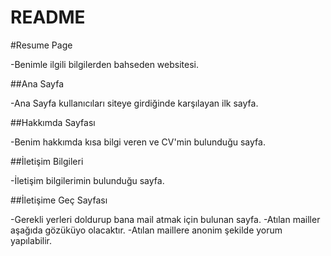 # README

#Resume Page

-Benimle ilgili bilgilerden bahseden websitesi.

##Ana Sayfa

-Ana Sayfa kullanıcıları siteye girdiğinde karşılayan ilk sayfa.

##Hakkımda Sayfası

-Benim hakkımda kısa bilgi veren ve CV'min bulunduğu sayfa.

##İletişim Bilgileri

-İletişim bilgilerimin bulunduğu sayfa.

##İletişime Geç Sayfası

-Gerekli yerleri doldurup bana mail atmak için bulunan sayfa.
-Atılan mailler aşağıda gözüküyo olacaktır.
-Atılan maillere anonim şekilde yorum yapılabilir.

